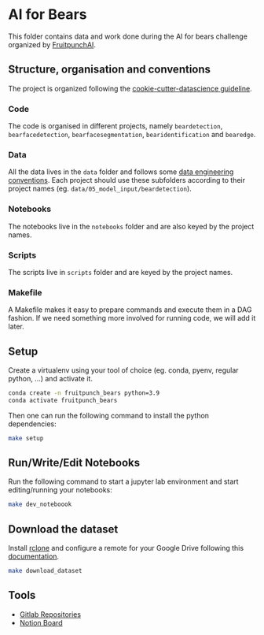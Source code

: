 # AI for Bears

This folder contains data and work done during the AI for bears
challenge organized by [FruitpunchAI](https://www.fruitpunch.ai/).

## Structure, organisation and conventions

The project is organized following the [cookie-cutter-datascience
guideline](https://drivendata.github.io/cookiecutter-data-science/#directory-structure).

### Code

The code is organised in different projects, namely `beardetection`,
`bearfacedetection`, `bearfacesegmentation`, `bearidentification` and
`bearedge`.

### Data

All the data lives in the `data` folder and follows some [data engineering
conventions](https://docs.kedro.org/en/stable/faq/faq.html#what-is-data-engineering-convention).
Each project should use these subfolders according to their project names (eg.
`data/05_model_input/beardetection`).

### Notebooks

The notebooks live in the `notebooks` folder and are also keyed by the project
names.

### Scripts

The scripts live in `scripts` folder and are keyed by the project names.

### Makefile

A Makefile makes it easy to prepare commands and execute them in a DAG fashion.
If we need something more involved for running code, we will add it later.

## Setup

Create a virtualenv using your tool of
choice (eg. conda, pyenv, regular python,
...) and activate it.

```sh
conda create -n fruitpunch_bears python=3.9
conda activate fruitpunch_bears
```

Then one can run the following command to install the python dependencies:

```sh
make setup
```

## Run/Write/Edit Notebooks

Run the following command to start a jupyter lab environment and start editing/running your notebooks:

```sh
make dev_noteboook
```

## Download the dataset

Install [rclone](https://rclone.org/install/) and configure a remote for
your Google Drive following this
[documentation](https://rclone.org/drive/).

```sh
make download_dataset
```

## Tools

- [Gitlab Repositories](https://gitlab.com/groups/fruitpunch/projects/ai-for-bears)
- [Notion Board](https://www.notion.so/fruitpunch/AI-for-Bears-91a90f10263a421083a2cb075ffe53a3)
